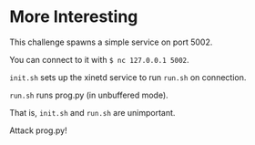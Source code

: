 # More Interesting

This challenge spawns a simple service on port 5002.

You can connect to it with `$ nc 127.0.0.1 5002`.

`init.sh` sets up the xinetd service to run `run.sh` on connection.

`run.sh` runs prog.py (in unbuffered mode).

That is, `init.sh` and `run.sh` are unimportant.

Attack prog.py!
